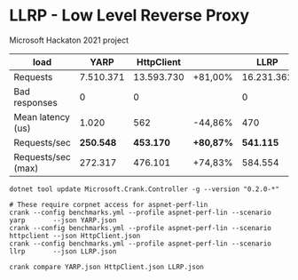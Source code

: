 # LLRP - Low Level Reverse Proxy

Microsoft Hackaton 2021 project

| load                | YARP      | HttpClient |         | LLRP       |          |
| ------------------- | --------- | ---------- | ------- | ---------- | -------- |
| Requests            | 7.510.371 | 13.593.730 | +81,00% | 16.231.362 | +116,12% |
| Bad responses       |         0 |          0 |         |          0 |          |
| Mean latency (us)   |     1.020 |        562 | -44,86% |        470 |  -53,87% |
| Requests/sec        | **250.548** | **453.170** | **+80,87%** | **541.115** | **+115,97%** |
| Requests/sec (max)  |   272.317 |    476.101 | +74,83% |    584.554 | +114,66% |


```
dotnet tool update Microsoft.Crank.Controller -g --version "0.2.0-*"

# These require corpnet access for aspnet-perf-lin
crank --config benchmarks.yml --profile aspnet-perf-lin --scenario yarp       --json YARP.json
crank --config benchmarks.yml --profile aspnet-perf-lin --scenario httpclient --json HttpClient.json
crank --config benchmarks.yml --profile aspnet-perf-lin --scenario llrp       --json LLRP.json

crank compare YARP.json HttpClient.json LLRP.json
```